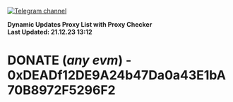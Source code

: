 [![Telegram channel](https://img.shields.io/endpoint?url=https://runkit.io/damiankrawczyk/telegram-badge/branches/master?url=https://t.me/n4z4v0d)](https://t.me/n4z4v0d) 

**Dynamic Updates Proxy List with Proxy Checker**  
**Last Updated: 21.12.23 13:12**

# DONATE (_any evm_) - 0xDEADf12DE9A24b47Da0a43E1bA70B8972F5296F2
